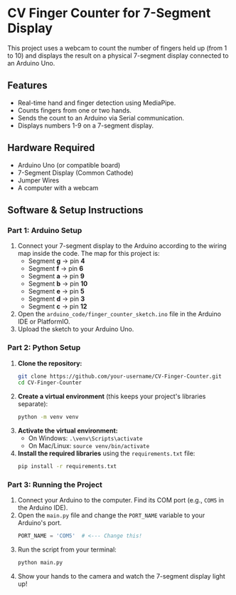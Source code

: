 # CV Finger Counter for 7-Segment Display

This project uses a webcam to count the number of fingers held up (from 1 to 10) and displays the result on a physical 7-segment display connected to an Arduino Uno.

  <!-- Optional: Add a photo or GIF of your project working here! -->

## Features
- Real-time hand and finger detection using MediaPipe.
- Counts fingers from one or two hands.
- Sends the count to an Arduino via Serial communication.
- Displays numbers 1-9 on a 7-segment display.

## Hardware Required
- Arduino Uno (or compatible board)
- 7-Segment Display (Common Cathode)
- Jumper Wires
- A computer with a webcam

## Software & Setup Instructions

### Part 1: Arduino Setup
1.  Connect your 7-segment display to the Arduino according to the wiring map inside the code. The map for this project is:
    - Segment **g** -> pin **4**
    - Segment **f** -> pin **6**
    - Segment **a** -> pin **9**
    - Segment **b** -> pin **10**
    - Segment **e** -> pin **5**
    - Segment **d** -> pin **3**
    - Segment **c** -> pin **12**
2.  Open the `arduino_code/finger_counter_sketch.ino` file in the Arduino IDE or PlatformIO.
3.  Upload the sketch to your Arduino Uno.

### Part 2: Python Setup
1.  **Clone the repository:**
    ```bash
    git clone https://github.com/your-username/CV-Finger-Counter.git
    cd CV-Finger-Counter
    ```
2.  **Create a virtual environment** (this keeps your project's libraries separate):
    ```bash
    python -m venv venv
    ```
3.  **Activate the virtual environment:**
    - On Windows: `.\venv\Scripts\activate`
    - On Mac/Linux: `source venv/bin/activate`
4.  **Install the required libraries** using the `requirements.txt` file:
    ```bash
    pip install -r requirements.txt
    ```

### Part 3: Running the Project
1.  Connect your Arduino to the computer. Find its COM port (e.g., `COM5` in the Arduino IDE).
2.  Open the `main.py` file and change the `PORT_NAME` variable to your Arduino's port.
    ```python
    PORT_NAME = 'COM5'  # <--- Change this!
    ```
3.  Run the script from your terminal:
    ```bash
    python main.py
    ```
4.  Show your hands to the camera and watch the 7-segment display light up!

